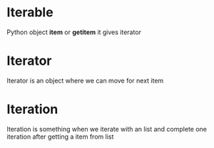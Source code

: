 # Iterable

Python object __item__ or __getitem__ it gives iterator

# Iterator

Iterator is an object where we can move for next item


# Iteration

Iteration is something when we iterate with an list and complete one iteration after getting a item from list
